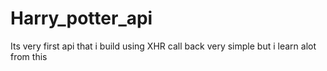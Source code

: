 # Harry_potter_api

Its very first api that i build using XHR call back very simple but i learn alot from this
